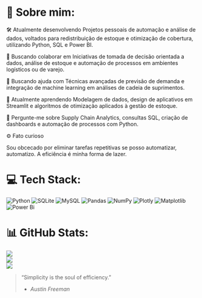 # 💫 Sobre mim:
🛠  Atualmente desenvolvendo
Projetos pessoais de automação e análise de dados, voltados para redistribuição de estoque e otimização de cobertura, utilizando Python, SQL e Power BI.

🤝 Buscando colaborar em
Iniciativas de tomada de decisão orientada a dados, análise de estoque e automação de processos em ambientes logísticos ou de varejo.

🧠 Buscando ajuda com
Técnicas avançadas de previsão de demanda e integração de machine learning em análises de cadeia de suprimentos.

🌱 Atualmente aprendendo
Modelagem de dados, design de aplicativos em Streamlit e algoritmos de otimização aplicados à gestão de estoque.

💬 Pergunte-me sobre
Supply Chain Analytics, consultas SQL, criação de dashboards e automação de processos com Python.

⚙️ Fato curioso

Sou obcecado por eliminar tarefas repetitivas se posso automatizar, automatizo. A eficiência é minha forma de lazer.


# 💻 Tech Stack:
![Python](https://img.shields.io/badge/python-3670A0?style=for-the-badge&logo=python&logoColor=ffdd54) ![SQLite](https://img.shields.io/badge/sqlite-%2307405e.svg?style=for-the-badge&logo=sqlite&logoColor=white) ![MySQL](https://img.shields.io/badge/mysql-4479A1.svg?style=for-the-badge&logo=mysql&logoColor=white) ![Pandas](https://img.shields.io/badge/pandas-%23150458.svg?style=for-the-badge&logo=pandas&logoColor=white) ![NumPy](https://img.shields.io/badge/numpy-%23013243.svg?style=for-the-badge&logo=numpy&logoColor=white) ![Plotly](https://img.shields.io/badge/Plotly-%233F4F75.svg?style=for-the-badge&logo=plotly&logoColor=white) ![Matplotlib](https://img.shields.io/badge/Matplotlib-%23ffffff.svg?style=for-the-badge&logo=Matplotlib&logoColor=black) ![Power Bi](https://img.shields.io/badge/power_bi-F2C811?style=for-the-badge&logo=powerbi&logoColor=black)
# 📊 GitHub Stats:
![](https://github-readme-stats.vercel.app/api?username=wagnerflow&theme=dracula&hide_border=false&include_all_commits=false&count_private=false)<br/>
![](https://nirzak-streak-stats.vercel.app/?user=wagnerflow&theme=dracula&hide_border=false)<br/>
![](https://github-readme-stats.vercel.app/api/top-langs/?username=wagnerflow&theme=dracula&hide_border=false&include_all_commits=false&count_private=false&layout=compact)

> “Simplicity is the soul of efficiency.”  
> - *Austin Freeman*

